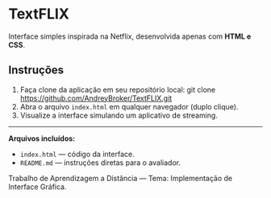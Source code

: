 # TextFLIX

Interface simples inspirada na Netflix, desenvolvida apenas com **HTML e CSS**.

## Instruções

1. Faça clone da aplicação em seu repositório local:
   git clone https://github.com/AndreyBroker/TextFLIX.git
3. Abra o arquivo `index.html` em qualquer navegador (duplo clique).
4. Visualize a interface simulando um aplicativo de streaming.

---
**Arquivos incluídos:**
- `index.html` — código da interface.
- `README.md` — instruções diretas para o avaliador.

Trabalho de Aprendizagem a Distância — Tema: Implementação de Interface Gráfica.
